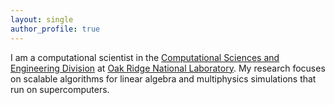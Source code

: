 ```yaml
---
layout: single
author_profile: true
---
```

I am a computational scientist in the [Computational Sciences and Engineering
Division](https://www.ornl.gov/division/csed) at [Oak Ridge National
Laboratory](https://www.ornl.gov). My research focuses on scalable algorithms
for linear algebra and multiphysics simulations that run on supercomputers.
